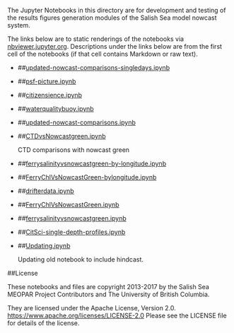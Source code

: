The Jupyter Notebooks in this directory are for development and testing of
the results figures generation modules of the Salish Sea model nowcast system.

The links below are to static renderings of the notebooks via
[nbviewer.jupyter.org](https://nbviewer.jupyter.org/).
Descriptions under the links below are from the first cell of the notebooks
(if that cell contains Markdown or raw text).

* ##[updated-nowcast-comparisons-singledays.ipynb](https://nbviewer.jupyter.org/urls/bitbucket.org/salishsea/analysis-vicky/raw/tip/notebooks/ModelEvaluations/updated-nowcast-comparisons-singledays.ipynb)  
    
* ##[psf-picture.ipynb](https://nbviewer.jupyter.org/urls/bitbucket.org/salishsea/analysis-vicky/raw/tip/notebooks/ModelEvaluations/psf-picture.ipynb)  
    
* ##[citizensience.ipynb](https://nbviewer.jupyter.org/urls/bitbucket.org/salishsea/analysis-vicky/raw/tip/notebooks/ModelEvaluations/citizensience.ipynb)  
    
* ##[waterqualitybuoy.ipynb](https://nbviewer.jupyter.org/urls/bitbucket.org/salishsea/analysis-vicky/raw/tip/notebooks/ModelEvaluations/waterqualitybuoy.ipynb)  
    
* ##[updated-nowcast-comparisons.ipynb](https://nbviewer.jupyter.org/urls/bitbucket.org/salishsea/analysis-vicky/raw/tip/notebooks/ModelEvaluations/updated-nowcast-comparisons.ipynb)  
    
* ##[CTDvsNowcastgreen.ipynb](https://nbviewer.jupyter.org/urls/bitbucket.org/salishsea/analysis-vicky/raw/tip/notebooks/ModelEvaluations/CTDvsNowcastgreen.ipynb)  
    
    CTD comparisons with nowcast green  

* ##[ferrysalinityvsnowcastgreen-by-longitude.ipynb](https://nbviewer.jupyter.org/urls/bitbucket.org/salishsea/analysis-vicky/raw/tip/notebooks/ModelEvaluations/ferrysalinityvsnowcastgreen-by-longitude.ipynb)  
    
* ##[FerryChlVsNowcastGreen-bylongitude.ipynb](https://nbviewer.jupyter.org/urls/bitbucket.org/salishsea/analysis-vicky/raw/tip/notebooks/ModelEvaluations/FerryChlVsNowcastGreen-bylongitude.ipynb)  
    
* ##[drifterdata.ipynb](https://nbviewer.jupyter.org/urls/bitbucket.org/salishsea/analysis-vicky/raw/tip/notebooks/ModelEvaluations/drifterdata.ipynb)  
    
* ##[FerryChlVsNowcastGreen.ipynb](https://nbviewer.jupyter.org/urls/bitbucket.org/salishsea/analysis-vicky/raw/tip/notebooks/ModelEvaluations/FerryChlVsNowcastGreen.ipynb)  
    
* ##[ferrysalinityvsnowcastgreen.ipynb](https://nbviewer.jupyter.org/urls/bitbucket.org/salishsea/analysis-vicky/raw/tip/notebooks/ModelEvaluations/ferrysalinityvsnowcastgreen.ipynb)  
    
* ##[CitSci-single-depth-profiles.ipynb](https://nbviewer.jupyter.org/urls/bitbucket.org/salishsea/analysis-vicky/raw/tip/notebooks/ModelEvaluations/CitSci-single-depth-profiles.ipynb)  
    
* ##[Updating.ipynb](https://nbviewer.jupyter.org/urls/bitbucket.org/salishsea/analysis-vicky/raw/tip/notebooks/ModelEvaluations/Updating.ipynb)  
    
    Updating old notebook to include hindcast.  


##License

These notebooks and files are copyright 2013-2017
by the Salish Sea MEOPAR Project Contributors
and The University of British Columbia.

They are licensed under the Apache License, Version 2.0.
https://www.apache.org/licenses/LICENSE-2.0
Please see the LICENSE file for details of the license.
